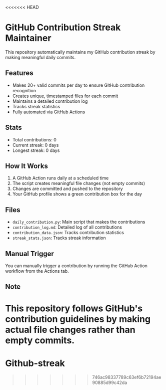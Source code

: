 <<<<<<< HEAD
# GitHub Contribution Streak Maintainer

This repository automatically maintains my GitHub contribution streak by making meaningful daily commits.

## Features

- Makes 20+ valid commits per day to ensure GitHub contribution recognition
- Creates unique, timestamped files for each commit
- Maintains a detailed contribution log
- Tracks streak statistics
- Fully automated via GitHub Actions

## Stats

- Total contributions: 0
- Current streak: 0 days
- Longest streak: 0 days

## How It Works

1. A GitHub Action runs daily at a scheduled time
2. The script creates meaningful file changes (not empty commits)
3. Changes are committed and pushed to the repository
4. Your GitHub profile shows a green contribution box for the day

## Files

- `daily_contribution.py`: Main script that makes the contributions
- `contribution_log.md`: Detailed log of all contributions
- `contribution_data.json`: Tracks contribution statistics
- `streak_stats.json`: Tracks streak information

## Manual Trigger

You can manually trigger a contribution by running the GitHub Action workflow from the Actions tab.

## Note

This repository follows GitHub's contribution guidelines by making actual file changes rather than empty commits.
=======
# Github-streak
>>>>>>> 746ac98337789c63ef6b72194ae90885d99c42da
